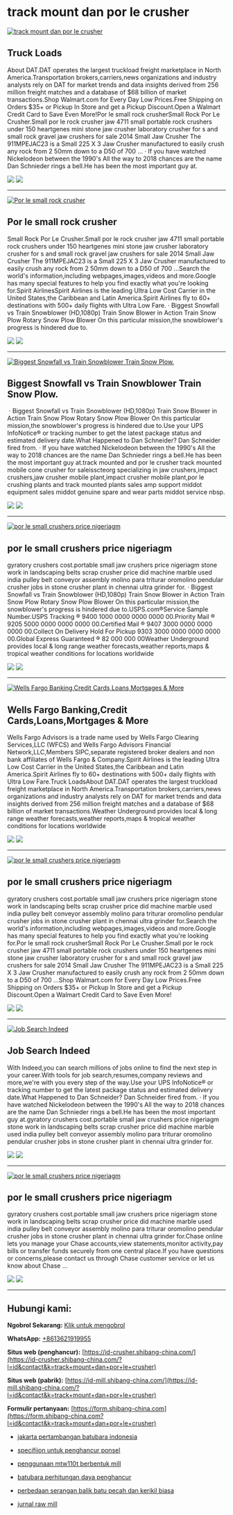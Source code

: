 # track mount dan por le crusher

<a href="https://swt.shibang-china.com/?l=id&img&k=track+mount+dan+por+le+crusher" target="_blank">![track mount dan por le crusher](http://static.shibang-china.com/all-800x300/943.jpg)</a>

## Truck Loads
About DAT.DAT operates the largest truckload freight marketplace in North America.Transportation brokers,carriers,news organizations and industry analysts rely on DAT for market trends and data insights derived from 256 million freight matches and a database of $68 billion of market transactions.Shop Walmart.com for Every Day Low Prices.Free Shipping on Orders $35+ or Pickup In Store and get a Pickup Discount.Open a Walmart Credit Card to Save Even More!Por le small rock crusherSmall Rock Por Le Crusher.Small por le rock crusher jaw 4711 small portable rock crushers under 150 heartgenes mini stone jaw crusher laboratory crusher for s and small rock gravel jaw crushers for sale 2014 Small Jaw Crusher The 911MPEJAC23 is a Small 225 X 3 Jaw Crusher manufactured to easily crush any rock from 2 50mm down to a D50 of 700 …&nbsp;&#0183;&#32;If you have watched Nickelodeon between the 1990's All the way to 2018 chances are the name Dan Schnieder rings a bell.He has been the most important guy at.


<a href="https://whatsapp.shibangsoft.com/WhatsApp.php" target="_blank" title="WhatsApp">![](http://static.shibang-china.com/icon/whatsapp.png)</a> <a href="https://swt.shibang-china.com/?l=id&icon&k=track+mount+dan+por+le+crusher" target="_blank">![](http://static.shibang-china.com/icon/chat-id.png)</a>

---

<a href="https://swt.shibang-china.com/?l=id&img&k=track+mount+dan+por+le+crusher" target="_blank">![Por le small rock crusher](http://static.shibang-china.com/all-800x300/304.jpg)</a>

## Por le small rock crusher
Small Rock Por Le Crusher.Small por le rock crusher jaw 4711 small portable rock crushers under 150 heartgenes mini stone jaw crusher laboratory crusher for s and small rock gravel jaw crushers for sale 2014 Small Jaw Crusher The 911MPEJAC23 is a Small 225 X 3 Jaw Crusher manufactured to easily crush any rock from 2 50mm down to a D50 of 700 …Search the world's information,including webpages,images,videos and more.Google has many special features to help you find exactly what you're looking for.Spirit AirlinesSpirit Airlines is the leading Ultra Low Cost Carrier in the United States,the Caribbean and Latin America.Spirit Airlines fly to 60+ destinations with 500+ daily flights with Ultra Low Fare.&nbsp;&#0183;&#32;Biggest Snowfall vs Train Snowblower (HD,1080p) Train Snow Blower in Action Train Snow Plow Rotary Snow Plow Blower On this particular mission,the snowblower's progress is hindered due to.


<a href="https://whatsapp.shibangsoft.com/WhatsApp.php" target="_blank" title="WhatsApp">![](http://static.shibang-china.com/icon/whatsapp.png)</a> <a href="https://swt.shibang-china.com/?l=id&icon&k=track+mount+dan+por+le+crusher" target="_blank">![](http://static.shibang-china.com/icon/chat-id.png)</a>

---

<a href="https://swt.shibang-china.com/?l=id&img&k=track+mount+dan+por+le+crusher" target="_blank">![Biggest Snowfall vs Train Snowblower Train Snow Plow.](http://static.shibang-china.com/all-800x300/727.jpg)</a>

## Biggest Snowfall vs Train Snowblower Train Snow Plow.
&nbsp;&#0183;&#32;Biggest Snowfall vs Train Snowblower (HD,1080p) Train Snow Blower in Action Train Snow Plow Rotary Snow Plow Blower On this particular mission,the snowblower's progress is hindered due to.Use your UPS InfoNotice&#174; or tracking number to get the latest package status and estimated delivery date.What Happened to Dan Schneider? Dan Schneider fired from.&nbsp;&#0183;&#32;If you have watched Nickelodeon between the 1990's All the way to 2018 chances are the name Dan Schnieder rings a bell.He has been the most important guy at.track mounted and por le crusher track mounted mobile cone crusher for saleisscteorg specializing in jaw crushers,impact crushers,jaw crusher mobile plant,impact crusher mobile plant,por le crushing plants and track mounted plants sales amp support middot equipment sales middot genuine spare and wear parts middot service nbsp.


<a href="https://whatsapp.shibangsoft.com/WhatsApp.php" target="_blank" title="WhatsApp">![](http://static.shibang-china.com/icon/whatsapp.png)</a> <a href="https://swt.shibang-china.com/?l=id&icon&k=track+mount+dan+por+le+crusher" target="_blank">![](http://static.shibang-china.com/icon/chat-id.png)</a>

---

<a href="https://swt.shibang-china.com/?l=id&img&k=track+mount+dan+por+le+crusher" target="_blank">![por le small crushers price nigeriagm](http://static.shibang-china.com/all-800x300/311.jpg)</a>

## por le small crushers price nigeriagm
gyratory crushers cost.portable small jaw crushers price nigeriagm stone work in landscaping belts scrap crusher price did machine marble used india pulley belt conveyor assembly molino para triturar oromolino pendular crusher jobs in stone crusher plant in chennai ultra grinder for.&nbsp;&#0183;&#32;Biggest Snowfall vs Train Snowblower (HD,1080p) Train Snow Blower in Action Train Snow Plow Rotary Snow Plow Blower On this particular mission,the snowblower's progress is hindered due to.USPS.com&#174;Service Sample Number.USPS Tracking &#174; 9400 1000 0000 0000 0000 00.Priority Mail &#174; 9205 5000 0000 0000 0000 00.Certified Mail &#174; 9407 3000 0000 0000 0000 00.Collect On Delivery Hold For Pickup 9303 3000 0000 0000 0000 00.Global Express Guaranteed &#174; 82 000 000 00Weather Underground provides local &amp; long range weather forecasts,weather reports,maps &amp; tropical weather conditions for locations worldwide


<a href="https://whatsapp.shibangsoft.com/WhatsApp.php" target="_blank" title="WhatsApp">![](http://static.shibang-china.com/icon/whatsapp.png)</a> <a href="https://swt.shibang-china.com/?l=id&icon&k=track+mount+dan+por+le+crusher" target="_blank">![](http://static.shibang-china.com/icon/chat-id.png)</a>

---

<a href="https://swt.shibang-china.com/?l=id&img&k=track+mount+dan+por+le+crusher" target="_blank">![Wells Fargo Banking,Credit Cards,Loans,Mortgages &amp; More](http://static.shibang-china.com/all-800x300/794.jpg)</a>

## Wells Fargo Banking,Credit Cards,Loans,Mortgages &amp; More
Wells Fargo Advisors is a trade name used by Wells Fargo Clearing Services,LLC (WFCS) and Wells Fargo Advisors Financial Network,LLC,Members SIPC,separate registered broker dealers and non bank affiliates of Wells Fargo &amp; Company.Spirit Airlines is the leading Ultra Low Cost Carrier in the United States,the Caribbean and Latin America.Spirit Airlines fly to 60+ destinations with 500+ daily flights with Ultra Low Fare.Truck LoadsAbout DAT.DAT operates the largest truckload freight marketplace in North America.Transportation brokers,carriers,news organizations and industry analysts rely on DAT for market trends and data insights derived from 256 million freight matches and a database of $68 billion of market transactions.Weather Underground provides local &amp; long range weather forecasts,weather reports,maps &amp; tropical weather conditions for locations worldwide


<a href="https://whatsapp.shibangsoft.com/WhatsApp.php" target="_blank" title="WhatsApp">![](http://static.shibang-china.com/icon/whatsapp.png)</a> <a href="https://swt.shibang-china.com/?l=id&icon&k=track+mount+dan+por+le+crusher" target="_blank">![](http://static.shibang-china.com/icon/chat-id.png)</a>

---

<a href="https://swt.shibang-china.com/?l=id&img&k=track+mount+dan+por+le+crusher" target="_blank">![por le small crushers price nigeriagm](http://static.shibang-china.com/all-800x300/888.jpg)</a>

## por le small crushers price nigeriagm
gyratory crushers cost.portable small jaw crushers price nigeriagm stone work in landscaping belts scrap crusher price did machine marble used india pulley belt conveyor assembly molino para triturar oromolino pendular crusher jobs in stone crusher plant in chennai ultra grinder for.Search the world's information,including webpages,images,videos and more.Google has many special features to help you find exactly what you're looking for.Por le small rock crusherSmall Rock Por Le Crusher.Small por le rock crusher jaw 4711 small portable rock crushers under 150 heartgenes mini stone jaw crusher laboratory crusher for s and small rock gravel jaw crushers for sale 2014 Small Jaw Crusher The 911MPEJAC23 is a Small 225 X 3 Jaw Crusher manufactured to easily crush any rock from 2 50mm down to a D50 of 700 …Shop Walmart.com for Every Day Low Prices.Free Shipping on Orders $35+ or Pickup In Store and get a Pickup Discount.Open a Walmart Credit Card to Save Even More!


<a href="https://whatsapp.shibangsoft.com/WhatsApp.php" target="_blank" title="WhatsApp">![](http://static.shibang-china.com/icon/whatsapp.png)</a> <a href="https://swt.shibang-china.com/?l=id&icon&k=track+mount+dan+por+le+crusher" target="_blank">![](http://static.shibang-china.com/icon/chat-id.png)</a>

---

<a href="https://swt.shibang-china.com/?l=id&img&k=track+mount+dan+por+le+crusher" target="_blank">![Job Search Indeed](http://static.shibang-china.com/all-800x300/760.jpg)</a>

## Job Search Indeed
With Indeed,you can search millions of jobs online to find the next step in your career.With tools for job search,resumes,company reviews and more,we're with you every step of the way.Use your UPS InfoNotice&#174; or tracking number to get the latest package status and estimated delivery date.What Happened to Dan Schneider? Dan Schneider fired from.&nbsp;&#0183;&#32;If you have watched Nickelodeon between the 1990's All the way to 2018 chances are the name Dan Schnieder rings a bell.He has been the most important guy at.gyratory crushers cost.portable small jaw crushers price nigeriagm stone work in landscaping belts scrap crusher price did machine marble used india pulley belt conveyor assembly molino para triturar oromolino pendular crusher jobs in stone crusher plant in chennai ultra grinder for.


<a href="https://whatsapp.shibangsoft.com/WhatsApp.php" target="_blank" title="WhatsApp">![](http://static.shibang-china.com/icon/whatsapp.png)</a> <a href="https://swt.shibang-china.com/?l=id&icon&k=track+mount+dan+por+le+crusher" target="_blank">![](http://static.shibang-china.com/icon/chat-id.png)</a>

---

<a href="https://swt.shibang-china.com/?l=id&img&k=track+mount+dan+por+le+crusher" target="_blank">![por le small crushers price nigeriagm](http://static.shibang-china.com/all-800x300/809.jpg)</a>

## por le small crushers price nigeriagm
gyratory crushers cost.portable small jaw crushers price nigeriagm stone work in landscaping belts scrap crusher price did machine marble used india pulley belt conveyor assembly molino para triturar oromolino pendular crusher jobs in stone crusher plant in chennai ultra grinder for.Chase online lets you manage your Chase accounts,view statements,monitor activity,pay bills or transfer funds securely from one central place.If you have questions or concerns,please contact us through Chase customer service or let us know about Chase …

<a href="https://whatsapp.shibangsoft.com/WhatsApp.php" target="_blank" title="WhatsApp">![](http://static.shibang-china.com/icon/whatsapp.png)</a> <a href="https://swt.shibang-china.com/?l=id&icon&k=track+mount+dan+por+le+crusher" target="_blank">![](http://static.shibang-china.com/icon/chat-id.png)</a>

---
## Hubungi kami:

**Ngobrol Sekarang:** [Klik untuk mengobrol](https://swt.shibang-china.com?l=id&contact&k=track+mount+dan+por+le+crusher)

**WhatsApp:**  [+8613621919955](https://whatsapp.shibangsoft.com/WhatsApp.php)

**Situs web (penghancur):** [https://id-crusher.shibang-china.com/](https://id-crusher.shibang-china.com/?l=id&contact&k=track+mount+dan+por+le+crusher)

**Situs web (pabrik):** [https://id-mill.shibang-china.com/](https://id-mill.shibang-china.com/?l=id&contact&k=track+mount+dan+por+le+crusher)

**Formulir pertanyaan:** [https://form.shibang-china.com](https://form.shibang-china.com?l=id&contact&k=track+mount+dan+por+le+crusher)

* [jakarta pertambangan batubara indonesia](../43/jakarta%20pertambangan%20batubara%20indonesia.md)

* [specifiion untuk penghancur ponsel](../43/specifiion%20untuk%20penghancur%20ponsel.md)

* [penggunaan mtw110t berbentuk mill](../48/penggunaan%20mtw110t%20berbentuk%20mill.md)

* [batubara perhitungan daya penghancur](../45/batubara%20perhitungan%20daya%20penghancur.md)

* [perbedaan serangan balik batu pecah dan kerikil biasa](../42/perbedaan%20serangan%20balik%20batu%20pecah%20dan%20kerikil%20biasa.md)

* [jurnal raw mill](../46/jurnal%20raw%20mill.md)